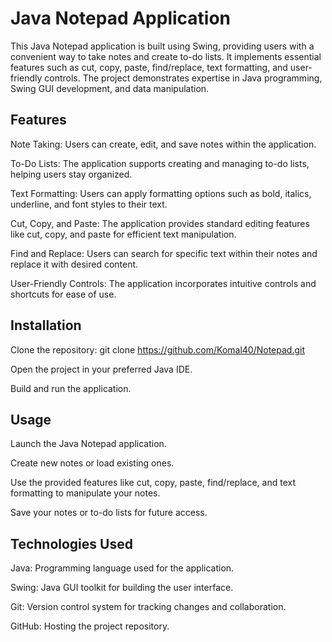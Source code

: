 # Java Notepad Application

This Java Notepad application is built using Swing, providing users with a convenient way to take notes and create to-do lists. It implements essential features such as cut, copy, paste, find/replace, text formatting, and user-friendly controls. The project demonstrates expertise in Java programming, Swing GUI development, and data manipulation.

## Features

Note Taking: Users can create, edit, and save notes within the application.

To-Do Lists: The application supports creating and managing to-do lists, helping users stay organized.

Text Formatting: Users can apply formatting options such as bold, italics, underline, and font styles to their text.

Cut, Copy, and Paste: The application provides standard editing features like cut, copy, and paste for efficient text manipulation.

Find and Replace: Users can search for specific text within their notes and replace it with desired content.

User-Friendly Controls: The application incorporates intuitive controls and shortcuts for ease of use.

## Installation

Clone the repository: git clone https://github.com/Komal40/Notepad.git

Open the project in your preferred Java IDE.

Build and run the application.

## Usage

Launch the Java Notepad application.

Create new notes or load existing ones.

Use the provided features like cut, copy, paste, find/replace, and text formatting to manipulate your notes.

Save your notes or to-do lists for future access.

## Technologies Used 
Java: Programming language used for the application.

Swing: Java GUI toolkit for building the user interface.

Git: Version control system for tracking changes and collaboration.

GitHub: Hosting the project repository.
